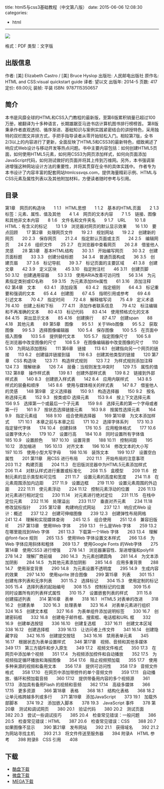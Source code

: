 title: html5与css3基础教程（中文第八版）
date: 2015-06-06 12:08:30
categories:
 - html
---

![](http://img4.douban.com/lpic/s27328058.jpg)

格式：PDF
类型：文字版

<!--more-->

## 出版信息 ##

作者: [美] Elizabeth Castro / [美] Bruce Hyslop 
出版社: 人民邮电出版社
原作名: HTML and CSS:visual quickstart guide
译者: 望以文 
出版年: 2014-5
页数: 417
定价: 69.00元
装帧: 平装
ISBN: 9787115350657

## 简介 ##

本书是风靡全球的HTML和CSS入门教程的最新版，至第6版累积销量已超过100万册，被翻译为十多种语言，长期雄踞亚马逊书店计算机图书排行榜榜首。
第8版秉承作者直观透彻、循序渐进、基础知识与案例实践紧密结合的讲授特色，采用独特的双栏图文并排方式，手把手指导读者从零开始轻松入门。相较第7版，全书2/3以上的内容进行了更新，全面反映了HTML5和CSS3的最新特色，细致阐述了响应式Web设计与移动开发等热点问题。书中主要内容包括：如何创建HTML5页面，如何使用HTML5元素，如何用CSS3为网页添加样式，如何向页面添加JavaScript代码，如何测试做好的页面并将其上传到万维网。另外，本书强调渐进增强这种网站设计方法的重要性，并将其贯穿在全书的具体实践中。
作者专为本书设计了内容丰富的配套网站htmlcssvqs.com，提供海量精彩示例、HTML与CSS元素及属性列表以及其他附加材料，方便读者随时参考与引用。

## 目录 ##

第1章　网页的构造块　　1
1.1　HTML思想　　1
1.2　基本的HTML页面　　2
1.3　标签：元素、属性、值及其他　　4
1.4　网页的文本内容　　7
1.5　链接、图像和其他非文本内容　　8
1.6　文件名和文件夹名　　9
1.7　URL　　10
1.8　HTML：有含义的标记　　13
1.9　浏览器对网页的默认显示效果　　16
1.10　要点回顾　　17
第2章　处理网页文件　　19
2.1　规划网站　　19
2.2　创建新的网页　　20
2.3　保存网页　　21
2.4　指定默认页面或主页　　24
2.5　编辑网页　　24
2.6　组织文件　　25
2.7　在浏览器中查看网页　　26
2.8　借鉴他人灵感　　28
第3章　基本HTML结构　　30
3.1　开始编写网页　　30
3.2　创建页面标题　　33
3.3　创建分级标题　　34
3.4　普通页面构成　　36
3.5　创建页眉　　37
3.6　标记导航　　39
3.7　标记页面的主要区域　　41
3.8　创建文章　　42
3.9　定义区块　　45
3.10　指定附注栏　　46
3.11　创建页脚　　50
3.12　创建通用容器　　53
3.13　使用ARIA改善可访问性　　56
3.14　为元素指定类别或ID名称　　59
3.15　为元素添加title属性　　61
3.16　添加注释　　62
第4章　文本　　63
4.1　添加段落　　63
4.2　指定细则　　64
4.3　标记重要和强调的文本　　65
4.4　创建图　　67
4.5　指明引用或参考　　69
4.6　引述文本　　70
4.7　指定时间　　72
4.8　解释缩写词　　75
4.9　定义术语　　76
4.10　创建上标和下标　　77
4.11　添加作者联系信息　　79
4.12　标注编辑和不再准确的文本　　80
4.13　标记代码　　83
4.14　使用预格式化的文本　　84
4.15　突出显示文本　　85
4.16　创建换行　　87
4.17　创建span　　88
4.18　其他元素　　89
第5章　图像　　95
5.1　关于Web图像　　95
5.2　获取图像　　99
5.3　选择图像编辑器　　100
5.4　保存图像　　100
5.5　在页面中插入图像　　103
5.6　提供替代文本　　105
5.7　指定图像尺寸　　106
5.8　在浏览器中改变图像的尺寸　　108
5.9　在图像编辑器中改变图像的尺寸　　110
5.10　为网站添加图标　　111
第6章　链接　　113
6.1　创建指向另一个网页的链接　　113
6.2　创建锚并链接到锚　　118
6.3　创建其他类型的链接　　120
第7章　CSS 构造块　　123
7.1　构造样式规则　　123
7.2　为样式规则添加注释　　124
7.3　理解继承　　126
7.4　层叠：当规则发生冲突时　　129
7.5　属性的值　　132
第8章　操作样式表　　139
8.1　创建外部样式表　　139
8.2　链接到外部样式表　　140
8.3　创建嵌入样式表　　142
8.4　应用内联样式　　143
8.5　样式的层叠和顺序　　145
8.6　使用与媒体相关的样式表　　147
8.7　借鉴他人的灵感　　148
第9章　定义选择器　　150
9.1　构造选择器　　150
9.2　按名称选择元素　　152
9.3　按类或ID 选择元素　　153
9.4　按上下文选择元素　　156
9.5　选择第一个或最后一个子元素　　159
9.6　选择元素的第一个字母或者第一行　　161
9.7　按状态选择链接元素　　163
9.8　按属性选择元素　　164
9.9　指定元素组　　168
9.10　组合使用选择器　　169
第10章　为文本添加样式　　171
10.1　本章之前与本章之后　　171
10.2　选择字体系列　　173
10.3　指定替代字体　　174
10.4　创建斜体　　176
10.5　应用粗体格式　　177
10.6　设置字体大小　　179
10.7　设置行高　　184
10.8　同时设置所有字体值　　185
10.9　设置颜色　　187
10.10　设置背景　　188
10.11　控制间距　　195
10.12　添加缩进　　195
10.13　对齐文本　　196
10.14　修改文本的大小写　　197
10.15　使用小型大写字母　　198
10.16　装饰文本　　199
10.17　设置空白属性　　201
第11章　用CSS 进行布局　　202
11.1　开始布局的注意事项　　203
11.2　构建页面　　204
11.3　在旧版浏览器中为HTML5元素添加样式　　206
11.4　对默认样式进行重置或标准化　　208
11.5　盒模型　　209
11.6　控制元素的显示类型和可见性　　211
11.7　设置元素的高度和宽度　　214
11.8　在元素周围添加内边距　　217
11.9　设置边框　　219
11.10　设置元素周围的外边距　　222
11.11　使元素浮动　　224
11.12　控制元素浮动的位置　　226
11.13　对元素进行相对定位　　230
11.14　对元素进行绝对定位　　231
11.15　在栈中定位元素　　232
11.16　处理溢出　　233
11.17　垂直对齐元素　　234
11.18　修改鼠标指针　　235
第12章　构建响应式网站　　237
12.1　响应式Web 设计：概述　　237
12.2　创建可伸缩图像　　239
12.3　创建弹性布局网格　　241
12.4　理解和实现媒体查询　　245
12.5　组合使用　　251
12.6　兼容旧版IE　　257
第13章　使用Web 字体　　259
13.1　什么是Web 字体　　259
13.2　在哪里能找到Web 字体　　261
13.3　下载第一个Web 字体　　263
13.4　理解@font-face 规则　　265
13.5　使用Web 字体设置文本样式　　266
13.6　为Web 字体应用斜体和粗体　　269
13.7　使用Google Fonts 的Web字体　　275
第14章　使用CSS3 进行增强　　278
14.1　浏览器兼容性、渐进增强和polyfill　　278
14.2　理解厂商前缀　　280
14.3　为元素创建圆角　　281
14.4　为文本添加阴影　　284
14.5　为其他元素添加阴影　　285
14.6　应用多重背景　　288
14.7　使用渐变背景　　290
14.8　为元素设置不透明度　　295
14.9　生成内容的效果　　297
14.10　使用sprite 拼合图像　　299
第15章　列表　　301
15.1　创建有序列表和无序列表　　301
15.2　选择标记　　304
15.3　使用定制的标记　　305
15.4　选择列表的起始编号　　308
15.5　控制标记的位置　　309
15.6　同时设置所有的列表样式属性　　310
15.7　设置嵌套列表的样式　　311
15.8　创建描述列表　　314
第16章　表单　　318
16.1　HTML5 对表单的改进　　318
16.2　创建表单　　320
16.3　处理表单　　323
16.4　对表单元素进行组织　　324
16.5　创建文本框　　327
16.6　为表单组件添加说明标签　　330
16.7　创建密码框　　332
16.8　创建电子邮件框、搜索框、电话框和URL 框　　332
16.9　创建单选按钮　　336
16.10　创建复选框　　337
16.11　创建文本区域　　338
16.12　创建选择框　　339
16.13　让访问者上传文件　　341
16.14　创建隐藏字段　　342
16.15　创建提交按钮　　343
16.16　禁用表单元素　　345
16.17　根据状态为表单设置样式　　346
第17章　视频、音频和其他多媒体　　349
17.1　第三方插件和步入原生　　349
17.2　视频文件格式　　350
17.3　在网页中添加单个视频　　351
17.4　为视频添加控件和自动播放　　352
17.5　为视频指定循环播放和海报图像　　354
17.6　阻止视频预加载　　355
17.7　使用多种来源的视频和备用文本　　356
17.8　提供可访问性　　358
17.9　音频文件格式　　358
17.10　在网页中添加带控件的单个音频文件　　359
17.11　自动播放、循环和预加载音频　　360
17.12　提供带备用内容的多个视频源　　361
17.13　添加具有备用Flash 的视频和音频　　362
17.14　高级多媒体　　366
17.15　更多资源　　366
第18章　表格　　368
18.1　结构化表格　　368
18.2　让单元格跨越多列或多行　　371
第19章　添加JavaScript　　373
19.1　加载外部脚本　　374
19.2　添加嵌入脚本　　378
19.3　JavaScript 事件　　378
第20章　测试和调试网页　　380
20.1　验证代码　　380
20.2　测试页面　　382
20.3　尝试一些调试技巧　　385
20.4　检查常见错误：一般问题　　386
20.5　检查常见错误：HTML　　387
20.6　检查常见错误：CSS　　388
20.7　如果图像不显示　　390
第21章　发布网站　　392
21.1　获得域名　　392
21.2　为网站寻找主机　　393
21.3　将文件传送至服务器　　394
附录A　HTML 参考　　398
附录B　CSS 引用　　408

## 下载 ##

+ [酷盘下载](https://kanbox.com/f/q30o9)
+ [微盘下载](http://vdisk.weibo.com/s/aADaW4YRFtLkX)
+ [MEGA下载](https://mega.co.nz/#!rZkwgArb!eAS-tghoBSBCRQ8FlxqILSSh5HVOiy38BbjMhVsTyo8)